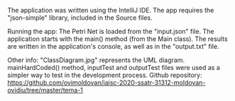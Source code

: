The application was written using the IntelliJ IDE. The app requires the "json-simple" library, included in the Source files.

Running the app:
The Petri Net is loaded from the "input.json" file.
The application starts with the main() method (from the Main class).
The results are written in the application's console, as well as in the "output.txt" file.

Other info:
"ClassDiagram.jpg" represents the UML diagram.
mainHardCoded() method, inputTest and outputTest files were used as a simpler way to test in the development process.
Github repository: https://github.com/ovimoldovan/iaisc-2020-ssatr-31312-moldovan-ovidiu/tree/master/tema-1
